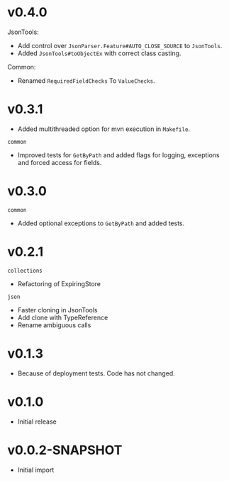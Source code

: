 # v0.4.0

JsonTools:
* Add control over `JsonParser.Feature#AUTO_CLOSE_SOURCE` to `JsonTools`.
* Added `JsonTools#toObjectEx` with correct class casting.

Common:
* Renamed `RequiredFieldChecks` To `ValueChecks`.

# v0.3.1

* Added multithreaded option for mvn execution in `Makefile`.

`common`

* Improved tests for `GetByPath` and added flags for logging, exceptions and forced access for fields.

# v0.3.0

`common`

* Added optional exceptions to `GetByPath` and added tests. 

# v0.2.1

`collections`

* Refactoring of ExpiringStore

`json`

* Faster cloning in JsonTools
* Add clone with TypeReference
* Rename ambiguous calls

# v0.1.3

* Because of deployment tests. Code has not changed.

# v0.1.0

* Initial release

# v0.0.2-SNAPSHOT

* Initial import